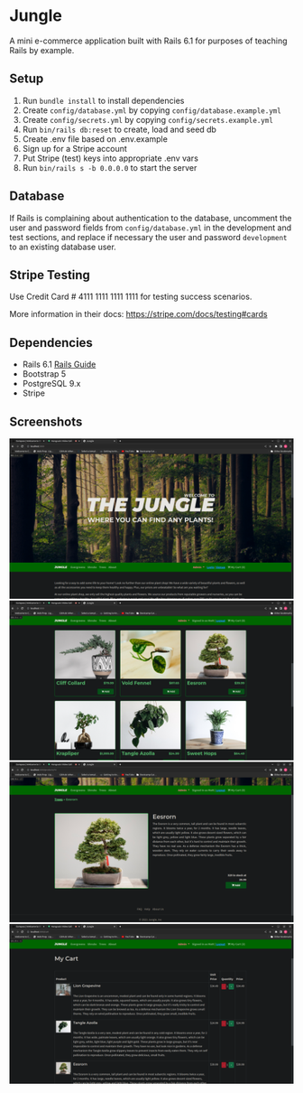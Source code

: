# Jungle

A mini e-commerce application built with Rails 6.1 for purposes of teaching Rails by example.

## Setup

1. Run `bundle install` to install dependencies
2. Create `config/database.yml` by copying `config/database.example.yml`
3. Create `config/secrets.yml` by copying `config/secrets.example.yml`
4. Run `bin/rails db:reset` to create, load and seed db
5. Create .env file based on .env.example
6. Sign up for a Stripe account
7. Put Stripe (test) keys into appropriate .env vars
8. Run `bin/rails s -b 0.0.0.0` to start the server

## Database

If Rails is complaining about authentication to the database, uncomment the user and password fields from `config/database.yml` in the development and test sections, and replace if necessary the user and password `development` to an existing database user.

## Stripe Testing

Use Credit Card # 4111 1111 1111 1111 for testing success scenarios.

More information in their docs: <https://stripe.com/docs/testing#cards>

## Dependencies

- Rails 6.1 [Rails Guide](http://guides.rubyonrails.org/v6.1/)
- Bootstrap 5
- PostgreSQL 9.x
- Stripe

## Screenshots

!["Screenshot of home page"](https://github.com/Staxisfun/jungle-rails/blob/master/docs/jungle-home-page.png?raw=true)
!["Screenshot of products page"](https://github.com/Staxisfun/jungle-rails/blob/master/docs/jungle-products-page.png?raw=true)
!["Screenshot of product-detail page"](https://github.com/Staxisfun/jungle-rails/blob/master/docs/jungle-product-details-page.png?raw=true)
!["Screenshot of my-cart page"](https://github.com/Staxisfun/jungle-rails/blob/master/docs/jungle-my-cart-page.png?raw=true)